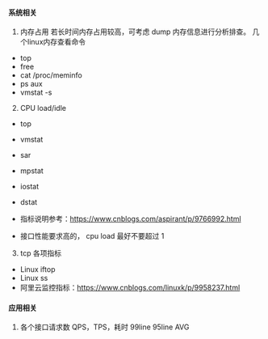 #### 系统相关
1. 内存占用
  若长时间内存占用较高，可考虑 dump 内存信息进行分析排查。
  几个linux内存查看命令
  - top
  - free
  - cat /proc/meminfo
  - ps aux
  - vmstat -s
  
2. CPU load/idle
  - top
  - vmstat
  - sar
  - mpstat
  - iostat
  - dstat
  
  - 指标说明参考：https://www.cnblogs.com/aspirant/p/9766992.html
  - 接口性能要求高的， cpu load 最好不要超过 1

3. tcp 各项指标
  - Linux iftop
  - Linux ss
  - 阿里云监控指标：https://www.cnblogs.com/linuxk/p/9958237.html
  
#### 应用相关
1. 各个接口请求数 QPS，TPS，耗时 99line 95line AVG
